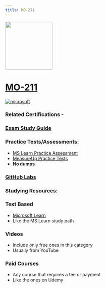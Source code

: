 ```yaml
---
title: MO-211
---
```


<img src="/mo-211.png" width="150" height="150">

# [MO-211](https://learn.microsoft.com/certifications/exams/mo-211)

<a href='https://learn.microsoft.com/en-us/certifications/browse/?type=role-based&levels=advanced' target="_blank"><img alt='microsoft' src='https://img.shields.io/badge/expert-100000?style=for-the-badge&logo=microsoft&logoColor=white&labelColor=0078D4&color=212221'/></a> 

### Related Certifications - []()

### [Exam Study Guide](https://aka.ms/code-studyguide)

### Practice Tests/Assessments:
- [MS Learn Practice Assessment](https://learn.microsoft.com/certifications/exams)
- [MeasureUp Practice Tests](https://www.measureup.com)
- **No dumps**

### [GitHub Labs](https://aka.ms/examcodelabs)

### Studying Resources:

### Text Based
- [Microsoft Learn](https://learn.microsoft.com/certifications/exams/examcode)
- Like the MS Learn study path
### Videos
- Include only free ones in this category
- Usually from YouTube
### Paid Courses
- Any course that requires a fee or payment
- Like the ones on Udemy

